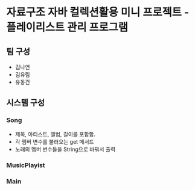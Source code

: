 # 자료구조 자바 컬렉션활용 미니 프로젝트 - 플레이리스트 관리 프로그램

## **팀 구성**
- 김나연
- 김유림
- 유동건

## 시스템 구성
### Song
- 제목, 아티스트, 앨범, 길이를 포함함.
- 각 멤버 변수를 불러오는 get 메서드
- 노래의 멤버 변수들을 String으로 바꿔서 출력

### MusicPlayist



### Main